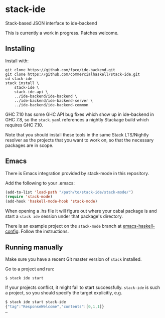 # stack-ide

Stack-based JSON interface to ide-backend

This is currently a work in progress. Patches welcome.

## Installing

Install with:

    git clone https://github.com/fpco/ide-backend.git
    git clone https://github.com/commercialhaskell/stack-ide.git
    cd stack-ide
    stack install \
        stack-ide \
        stack-ide-api \
        ../ide-backend/ide-backend \
        ../ide-backend/ide-backend-server \
        ../ide-backend/ide-backend-common

GHC 7.10 has some GHC API bug fixes which show up in ide-backend in
GHC 7.8, so the `stack.yaml` references a nightly Stackage build which
requires GHC 7.10.

Note that you should install these tools in the same Stack LTS/Nightly
resolver as the projects that you want to work on, so that the
necessary packages are in scope.

## Emacs

There is Emacs integration provided by stack-mode in this repository.

Add the following to your .emacs:

``` lisp
(add-to-list 'load-path "/path/to/stack-ide/stack-mode/")
(require 'stack-mode)
(add-hook 'haskell-mode-hook 'stack-mode)
```

When opening a .hs file it will figure out where your cabal package is
and start a `stack ide` session under that package's directory.

There is an example project on the `stack-mode` branch at
[emacs-haskell-config](https://github.com/chrisdone/emacs-haskell-config/tree/stack-mode). Follow
the instructions.

## Running manually

Make sure you have a recent Git master version of `stack` installed.

Go to a project and run:

    $ stack ide start

If your projects conflict, it might fail to start
successfully. `stack-ide` is such a project, so you should specify the
target explicitly, e.g.

``` javascript
$ stack ide start stack-ide
{"tag":"ResponseWelcome","contents":[0,1,1]}
…
```
